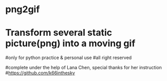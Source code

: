 # png2gif

# Transform several static picture(png) into a moving gif

#only for python practice & personal use
#all right reserved

#complete under the help of Lana Chen, special thanks for her instruction
#https://github.com/k66inthesky
